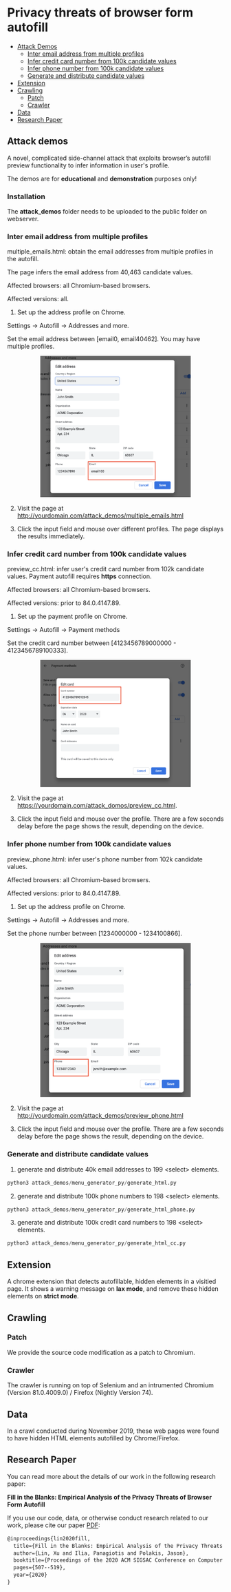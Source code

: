 
# Privacy threats of browser form autofill

- [Attack Demos](#Attack-demos)
    - [Inter email address from multiple profiles](#Inter-email-address-from-multiple-profiles)
    - [Infer credit card number from 100k candidate values](#Infer-credit-card-number-from-100k-candidate-values)
    - [Infer phone number from 100k candidate values](#Infer-phone-number-from-100k-candidate-values)
    - [Generate and distribute candidate values](#Generate-and-distribute-candidate-values)
- [Extension](#Extension)
- [Crawling](#Crawling)
    - [Patch](#Patch)
    - [Crawler](#Crawler)
- [Data](#data)
- [Research Paper](#Research-Paper)

## Attack demos
A novel, complicated side-channel attack that exploits browser’s autofill preview functionality to infer information in user's profile.

The demos are for **educational** and **demonstration** purposes only!

### Installation
The **attack_demos** folder needs to be uploaded to the public folder on webserver.

### Inter email address from multiple profiles

multiple_emails.html: obtain the email addresses from multiple profiles in the autofill.

The page infers the email address from 40,463 candidate values.

Affected browsers: all Chromium-based browsers.

Affected versions: all.

1. Set up the address profile on Chrome.

Settings -> Autofill -> Addresses and more.

Set the email address between [email0, email40462]. You may have multiple profiles.

<p align="center">
<img src="./attack_demos/screenshots/email.png" width="350"/>
</p>

2. Visit the page at  http://yourdomain.com/attack_demos/multiple_emails.html

3. Click the input field and mouse over different profiles. The page displays the results immediately.

### Infer credit card number from 100k candidate values
preview_cc.html: infer user's credit card number from 102k candidate values. Payment autofill requires **https** connection.

Affected browsers: all Chromium-based browsers.

Affected versions: prior to 84.0.4147.89.

1. Set up the payment profile on Chrome.

Settings -> Autofill -> Payment methods

Set the credit card number between [4123456789000000 - 4123456789100333].
<p align="center">
<img src="./attack_demos/screenshots/cc_number.png" width="350"/>
</p>

2. Visit the page at https://yourdomain.com/attack_domos/preview_cc.html.

3. Click the input field and mouse over the profile. There are a few seconds delay before the page shows the result, depending on the device.

### Infer phone number from 100k candidate values
preview_phone.html: infer user's phone number from 102k candidate values.

Affected browsers: all Chromium-based browsers.

Affected versions: prior to 84.0.4147.89.

1. Set up the address profile on Chrome.

Settings -> Autofill -> Addresses and more.

Set the phone number between [1234000000 - 1234100866].

<p align="center">
<img src="./attack_demos/screenshots/phone.png" width="350"/>
</p>

2. Visit the page at  http://yourdomain.com/attack_demos/preview_phone.html

3. Click the input field and mouse over the profile. There are a few seconds delay before the page shows the result, depending on the device.
### Generate and distribute candidate values
1. generate and distribute 40k email addresses to 199 &lt;select> elements. 
```python
python3 attack_demos/menu_generator_py/generate_html.py
```
2. generate and distribute 100k phone numbers to 198 &lt;select> elements.
```python
python3 attack_demos/menu_generator_py/generate_html_phone.py
```
3. generate and distribute 100k credit card numbers to 198 &lt;select> elements.
```python
python3 attack_demos/menu_generator_py/generate_html_cc.py
```
## Extension
A chrome extension that detects autofillable, hidden elements in a visitied page. It shows a warning message on **lax mode**, and remove these hidden elements on **strict mode**.

## Crawling

### Patch
We provide the source code modification as a patch to Chromium.
### Crawler
The crawler is running on top of Selenium and an intrumented Chromium (Version 81.0.4009.0) / Firefox (Nightly Version 74).

## Data
In a crawl conducted during November 2019, these web pages were found to have hidden HTML elements autofilled by Chrome/Firefox.

## Research Paper
You can read more about the details of our work in the following research paper:

**Fill in the Blanks: Empirical Analysis of the Privacy Threats of Browser Form Autofill**

If you use our code, data, or otherwise conduct research related to our work, please cite our paper [PDF](https://dl.acm.org/doi/pdf/10.1145/3372297.3417271):
``` tex
@inproceedings{lin2020fill,
  title={Fill in the Blanks: Empirical Analysis of the Privacy Threats of Browser Form Autofill},
  author={Lin, Xu and Ilia, Panagiotis and Polakis, Jason},
  booktitle={Proceedings of the 2020 ACM SIGSAC Conference on Computer and Communications Security},
  pages={507--519},
  year={2020}
}
```